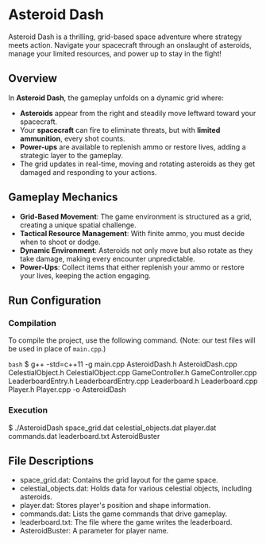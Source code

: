 # Asteroid Dash

Asteroid Dash is a thrilling, grid-based space adventure where strategy meets action. Navigate your spacecraft through an onslaught of asteroids, manage your limited resources, and power up to stay in the fight!

## Overview

In **Asteroid Dash**, the gameplay unfolds on a dynamic grid where:
- **Asteroids** appear from the right and steadily move leftward toward your spacecraft.
- Your **spacecraft** can fire to eliminate threats, but with **limited ammunition**, every shot counts.
- **Power-ups** are available to replenish ammo or restore lives, adding a strategic layer to the gameplay.
- The grid updates in real-time, moving and rotating asteroids as they get damaged and responding to your actions.

## Gameplay Mechanics

- **Grid-Based Movement**: The game environment is structured as a grid, creating a unique spatial challenge.
- **Tactical Resource Management**: With finite ammo, you must decide when to shoot or dodge.
- **Dynamic Environment**: Asteroids not only move but also rotate as they take damage, making every encounter unpredictable.
- **Power-Ups**: Collect items that either replenish your ammo or restore your lives, keeping the action engaging.

## Run Configuration

### Compilation

To compile the project, use the following command. (Note: our test files will be used in place of `main.cpp`.)

```bash```
$ g++ -std=c++11 -g main.cpp AsteroidDash.h AsteroidDash.cpp CelestialObject.h CelestialObject.cpp GameController.h GameController.cpp LeaderboardEntry.h LeaderboardEntry.cpp Leaderboard.h Leaderboard.cpp Player.h Player.cpp -o AsteroidDash

### Execution

$ ./AsteroidDash space_grid.dat celestial_objects.dat player.dat commands.dat leaderboard.txt AsteroidBuster

## File Descriptions
- space_grid.dat: Contains the grid layout for the game space.
- celestial_objects.dat: Holds data for various celestial objects, including asteroids.
- player.dat: Stores player's position and shape information.
- commands.dat: Lists the game commands that drive gameplay.
- leaderboard.txt: The file where the game writes the leaderboard.
- AsteroidBuster: A parameter for player name.
